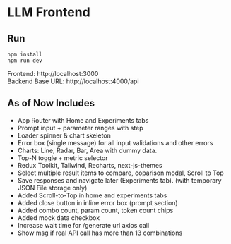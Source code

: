 # LLM Frontend

## Run
```
npm install
npm run dev
```
Frontend: http://localhost:3000  
Backend Base URL: http://localhost:4000/api

## As of Now Includes
- App Router with Home and Experiments tabs
- Prompt input + parameter ranges with step
- Loader spinner & chart skeleton
- Error box (single message) for all input validations and other errors
- Charts: Line, Radar, Bar, Area with dummy data.
- Top-N toggle + metric selector
- Redux Toolkit, Tailwind, Recharts, next-js-themes
- Select multiple result items to compare, coparison modal, Scroll to Top
- Save responses and navigate later (Experiments tab). (with temporary JSON File storage only)
- Added Scroll-to-Top in home and experiments tabs
- Added close button in inline error box (prompt section)
- Added combo count, param count, token count chips
- Added mock data checkbox
- Increase wait time for /generate url axios call
- Show msg if real API call has more than 13 combinations
